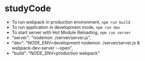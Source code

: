 # studyCode
- To run webpack in production environment, `npm run build`
- To run application in development mode, `npm run dev`
- To start server with Hot Module Reloading, `npm run server`
- "server": "nodemon ./server/server.js",
- "dev": "NODE_ENV=development nodemon ./server/server.js & webpack-dev-server --open",
- "build": "NODE_ENV=production webpack"
